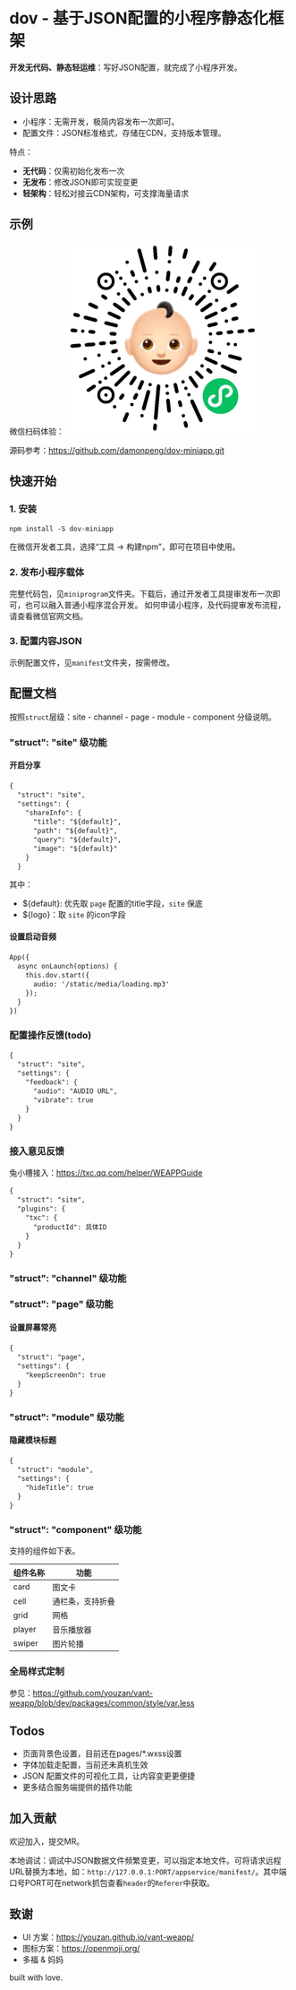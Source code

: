 # dov - 基于JSON配置的小程序静态化框架

**开发无代码、静态轻运维**：写好JSON配置，就完成了小程序开发。

## 设计思路

* 小程序：无需开发，极简内容发布一次即可。
* 配置文件：JSON标准格式，存储在CDN，支持版本管理。

特点：
 - **无代码**：仅需初始化发布一次
 - **无发布**：修改JSON即可实现变更
 - **轻架构**：轻松对接云CDN架构，可支撑海量请求


## 示例

微信扫码体验：
![Hi多福](./hidov.jpg)

源码参考：<https://github.com/damonpeng/dov-miniapp.git>


## 快速开始

### 1. 安装

```
npm install -S dov-miniapp
```

在微信开发者工具，选择“工具 -> 构建npm”，即可在项目中使用。

### 2. 发布小程序载体

完整代码包，见`miniprogram`文件夹。下载后，通过开发者工具提审发布一次即可，也可以融入普通小程序混合开发。
如何申请小程序，及代码提审发布流程，请查看微信官网文档。

### 3. 配置内容JSON

示例配置文件，见`manifest`文件夹，按需修改。


## 配置文档

按照`struct`层级：site -  channel - page - module - component 分级说明。

### "struct": "site" 级功能

#### 开启分享
```
{
  "struct": "site",
  "settings": {
    "shareInfo": {
      "title": "${default}",
      "path": "${default}",
      "query": "${default}",
      "image": "${default}"
    }
  }
```

其中：
 - ${default}: 优先取 `page` 配置的title字段，`site` 保底
 - ${logo}：取 `site` 的icon字段

#### 设置启动音频
```
App({
  async onLaunch(options) {
    this.dov.start({
      audio: '/static/media/loading.mp3'
    });
  }
})
```

### 配置操作反馈(todo)
```
{
  "struct": "site",
  "settings": {
    "feedback": {
      "audio": "AUDIO URL",
      "vibrate": true
    }
  }
}
```

### 接入意见反馈
兔小槽接入：https://txc.qq.com/helper/WEAPPGuide
```
{
  "struct": "site",
  "plugins": {
    "txc": {
      "productId": 具体ID
    }
  }
}
```

### "struct": "channel" 级功能



### "struct": "page" 级功能

#### 设置屏幕常亮

```
{
  "struct": "page",
  "settings": {
    "keepScreenOn": true
  }
}
```

### "struct": "module" 级功能

#### 隐藏模块标题
```
{
  "struct": "module",
  "settings": {
    "hideTitle": true
  }
}
```


### "struct": "component" 级功能

支持的组件如下表。

| 组件名称 | 功能             |
| -------- | ---------------- |
| card     | 图文卡           |
| cell     | 通栏条，支持折叠 |
| grid     | 网格             |
| player   | 音乐播放器       |
| swiper   | 图片轮播         |


### 全局样式定制
参见：https://github.com/youzan/vant-weapp/blob/dev/packages/common/style/var.less

## Todos

* 页面背景色设置，目前还在pages/*.wxss设置
* 字体加载走配置，当前还未真机生效
* JSON 配置文件的可视化工具，让内容变更更便捷
* 更多结合服务端提供的插件功能


## 加入贡献

欢迎加入，提交MR。

本地调试：调试中JSON数据文件频繁变更，可以指定本地文件。可将请求远程URL替换为本地，如：`http://127.0.0.1:PORT/appservice/manifest/`。其中端口号PORT可在network抓包查看`header`的`Referer`中获取。

## 致谢

 - UI 方案：<https://youzan.github.io/vant-weapp/>
 - 图标方案：<https://openmoji.org/>
 - 多福 & 妈妈

built with love.
